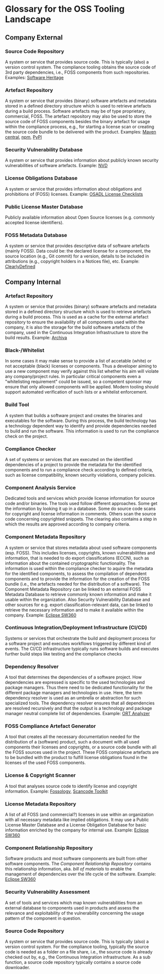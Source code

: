 # Glossary for the OSS Tooling Landscape

## Company External

### Source Code Repository
A system or service that provides source code. This is typically (also) a version control system. The compliance tooling obtains the source code of 3rd party dependencies, i.e., FOSS components from such repositories.
Examples: [Software Heritage](https://www.softwareheritage.org/)

### Artefact Repository
A system or service that provides (binary) software artefacts and metadata stored in a defined directory structure which is used to retrieve artefacts during a build process. Software artefacts may be of type proprietary, commercial, FOSS. The artefact repository may also be used to store the source code of FOSS components besides the binary artefact for usage within the compliance process, e.g., for starting a license scan or creating the source code bundle to be delivered with the product.
Examples: [Maven central](https://mvnrepository.com/repos/central), [npm](https://www.npmjs.com/), [PyPI](https://pypi.org/)

### Security Vulnerability Database
A system or service that provides information about publicly known security vulnerabilities of software artefacts.
Example: [NVD](https://nvd.nist.gov/)

### License Obligations Database
A system or service that provides information about obligations and prohibitions of (FOSS) licenses. Example: [OSADL License Checklists](https://www.osadl.org/Open-Source-License-Checklists.oss-compliance-lists.0.html)

### Public License Master Database
Publicly available information about Open Source licenses (e.g. commonly accepted license identifiers).

### FOSS Metadata Database
A system or service that provides descriptive data of software artefacts (mainly FOSS). Data could be: the declared license for a component, the source location (e.g., Git commit) for a version, details to be included in attributions (e.g., copyright holders in a Notices file), etc.
Example: [ClearlyDefined](https://clearlydefined.io/)

## Company Internal

### Artefact Repository
A system or service that provides (binary) software artefacts and metadata stored in a defined directory structure which is used to retrieve artefacts during a build process. This is used as a cache for the external artefact repository to ensure the availability of all components used within the company, it is also the storage for the build software artefacts of the company, used in the Continuous Integration Infrastructure to store the build results.
Example: [Archiva](https://archiva.apache.org/index.cgi)

### Black-/Whitelist
In some cases it may make sense to provide a list of accetable (white) or not acceptable (black) licenses or components. Thus a developer aiming to use a new component may verify against this list whether his aim will violate any company/project rules. In particular critical components even a "whitelisting requirement" could be issued, so a competent sponsor may ensure that only allowed components will be applied. Modern tooling should support automated verification of such lists or a whitelist enforcement. 

### Build Tool
A system that builds a software project and creates the binaries and executables for the software. During this process, the build technology has a technology dependent way to identify and provide dependencies needed to build and run the software. This information is used to run the compliance check on the project.

### Compliance Checker
A set of systems or services that are executed on the identified dependencies of a project to provide the metadata for the identified components and to run a compliance check according to defined criteria, such as license compatibility, known security violations, company policies.

### Component Analysis Service
Dedicated tools and services which provide license information for source code and/or binaries. The tools used follow different approaches. Some get the information by looking it up in a database. Some do source code scans for copyright and license information in comments. Others scan the source code concerning copyrighted snippets. The clearing also contains a step in which the results are approved according to company criteria.

### Component Metadata Repository
A system or service that stores metadata about used software components (esp. FOSS). This includes licenses, copyrights, known vulnerabilitites and information, that is needed to do export classifications (ECCN), such as information about the contained cryptographic functionality. The information is used within the compliance checker to aquire the metadata for the identified components, to assess the compilation of dependent components and to provide the information for the creation of the FOSS bundle (i.e., the artefacts needed for the distribution of a software). The Component Metadata Repository can be linked to an external FOSS Metadata Database to retrieve commonly known information and make it usable within the organization. Also Security Vulnerability Database and other sources for e.g. export classification-relevant data, can be linked to retrieve the necessary information and to make it available within the company.
Example: [Eclipse SW360](https://projects.eclipse.org/proposals/sw360)

### Continuous Integration/Deployment Infrastructure (CI/CD)
Systems or services that orchestrate the build and deployment process for a software project and executes workflows triggered by different kind of events. The CI/CD infrastructure typically runs software builds and executes further build steps like testing and the compliance checks

### Dependency Resolver
A tool that determines the dependencies of a software project. How dependencies are expressed is specific to the used technologies and package managers. Thus there need to be dedicated functionality for the different package managers and technologies in use. Here, the term dependency resolver is used as an umbrella or abstraction for such specialized tools. The dependency resolver ensures that all dependencies are resolved recursively and that the output is a technology and package manager neutral complete list of dependencies.
Example: [ORT Analyzer](https://github.com/heremaps/oss-review-toolkit#analyzer)

### FOSS Compliance Artefact Generator
A tool that creates all the necessary documentation needed for the distribution of a (software) product, such a document with all used components their licenses and copyrights, or a source code bundle with all the FOSS sources used in the project. These FOSS complaicne artefacts are to be bundled with the product to fulfill license obligations found in the licenses of the used FOSS components.

### License & Copyright Scanner
A tool that analyses source code to identify license and copyright information.
Example: [Fossology](https://www.fossology.org/), [Scancode Toolkit](https://github.com/nexB/scancode-toolkit)

### License Metadata Repository
A list of all FOSS (and commercial?) licenses in use within an organization with all necessary metadata like implied obligations. It may use a Public License Master Database and a License Obligation Database for basic information enriched by the company for internal use.
Example: [Eclipse SW360](https://projects.eclipse.org/proposals/sw360)

### Component Relationship Repository
Software products and most software components are built from other software components. The *Component Relationship Repository* contains this relationship information, aka. *bill of materials* to enable the management of dependencies over the life cycle of the software.
Example: [Eclipse SW360](https://projects.eclipse.org/proposals/sw360)

### Security Vulnerability Assessment
A set of tools and services which map known vulnerabilities from an external database to components used in products and assess the relevance and exploitability of the vulnerability concerning the usage pattern of the component in question.

### Source Code Repository
A system or service that provides source code. This is typically (also) a version control system. For the compliance tooling, typically the source code is needed as a folder on a file share, i.e., the source code is already checked out by, e.g., the Continuous Integration infrastructure. As a sub function, a source code repository typically contains a source code downloader.